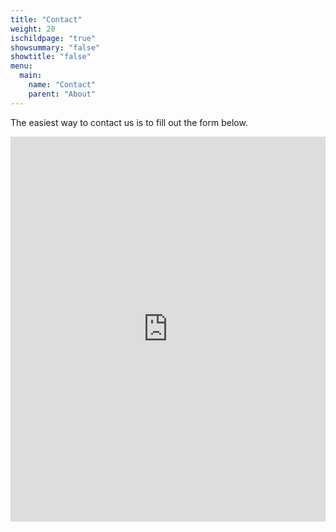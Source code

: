 ```yaml
---
title: "Contact"
weight: 20
ischildpage: "true"
showsummary: "false"
showtitle: "false"
menu:
  main:
    name: "Contact"
    parent: "About"
---
```

 The easiest way to contact us is to fill out the form below.

<iframe height="616" allowTransparency="true" frameborder="0" scrolling="no" style="width:100%;border:none"  src="https://vidhance.wufoo.com/embed/z1agutxw0hidw3u/"><a href="https://vidhance.wufoo.com/forms/z1agutxw0hidw3u/">Fill out my Wufoo form!</a></iframe>
